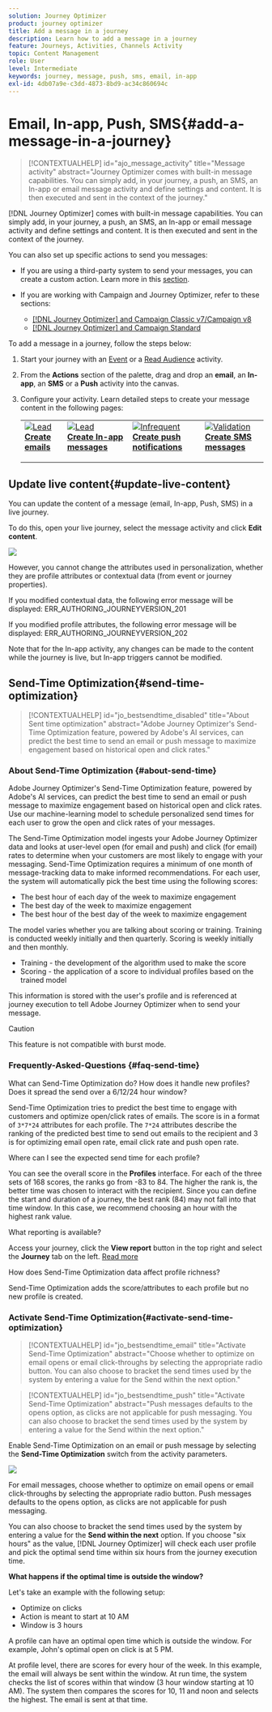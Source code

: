 ```yaml
---
solution: Journey Optimizer
product: journey optimizer
title: Add a message in a journey
description: Learn how to add a message in a journey
feature: Journeys, Activities, Channels Activity
topic: Content Management
role: User
level: Intermediate
keywords: journey, message, push, sms, email, in-app
exl-id: 4db07a9e-c3dd-4873-8bd9-ac34c860694c
---
```

# Email, In-app, Push, SMS{#add-a-message-in-a-journey}

>[!CONTEXTUALHELP]
>id="ajo_message_activity"
>title="Message activity"
>abstract="Journey Optimizer comes with built-in message capabilities. You can simply add, in your journey, a push, an SMS, an In-app or email message activity and define settings and content. It is then executed and sent in the context of the journey."

[!DNL Journey Optimizer] comes with built-in message capabilities. You can simply add, in your journey, a push, an SMS, an In-app or email message activity and define settings and content. It is then executed and sent in the context of the journey.

You can also set up specific actions to send you messages:

* If you are using a third-party system to send your messages, you can create a custom action. Learn more in this [section](../action/action.md).

* If you are working with Campaign and Journey Optimizer, refer to these sections:

   * [[!DNL Journey Optimizer] and Campaign Classic v7/Campaign v8](../action/acc-action.md)
   * [[!DNL Journey Optimizer] and Campaign Standard](../action/acs-action.md)

To add a message in a journey, follow the steps below:

1. Start your journey with an [Event](general-events.md) or a [Read Audience](read-audience.md) activity.

1. From the **Actions** section of the palette, drag and drop an **email**, an **In-app**, an **SMS** or a **Push** activity into the canvas.

1. Configure your activity. Learn detailed steps to create your message content in the following pages:

   <table style="table-layout:fixed">
   <tr style="border: 0;">
   <td>
   <a href="../email/create-email.md">
   <img alt="Lead" src="../assets/do-not-localize/email.jpg">
   </a>
   <div><a href="../email/create-email.md"><strong>Create emails</strong>
   </div>
   <p>
   </td>
   <td>
   <a href="../in-app/create-in-app.md">
   <img alt="Lead" src="../assets/do-not-localize/in-app.jpg">
   </a>
   <div><a href="../in-app/create-in-app.md"><strong>Create In-app messages</strong>
   </div>
   <p>
   </td>
   <td>
   <a href="../push/create-push.md">
   <img alt="Infrequent" src="../assets/do-not-localize/push.jpg">
   </a>
   <div>
   <a href="../push/create-push.md"><strong>Create push notifications<strong></a>
   </div>
   <p>
   </td>
   <td>
   <a href="../sms/create-sms.md">
   <img alt="Validation" src="../assets/do-not-localize/sms.jpg">
   </a>
   <div>
   <a href="../sms/create-sms.md"><strong>Create SMS messages</strong></a>
   </div>
   <p>
   </td>
   </tr>
   </table>

## Update live content{#update-live-content}

You can update the content of a message (email, In-app, Push, SMS) in a live journey. 

To do this, open your live journey, select the message activity and click **Edit content**.

![](assets/add-a-message2.png)

However, you cannot change the attributes used in personalization, whether they are profile attributes or contextual data (from event or journey properties).

If you modified contextual data, the following error message will be displayed: ERR_AUTHORING_JOURNEYVERSION_201

If you modified profile attributes, the following error message will be displayed: ERR_AUTHORING_JOURNEYVERSION_202

Note that for the In-app activity, any changes can be made to the content while the journey is live, but In-app triggers cannot be modified.

## Send-Time Optimization{#send-time-optimization}

>[!CONTEXTUALHELP]
>id="jo_bestsendtime_disabled"
>title="About Sent time optimization"
>abstract="Adobe Journey Optimizer's Send-Time Optimization feature, powered by Adobe's AI services, can predict the best time to send an email or push message to maximize engagement based on historical open and click rates."

### About Send-Time Optimization {#about-send-time}

Adobe Journey Optimizer's Send-Time Optimization feature, powered by Adobe's AI services, can predict the best time to send an email or push message to maximize engagement based on historical open and click rates. Use our machine-learning model to schedule personalized send times for each user to grow the open and click rates of your messages.

The Send-Time Optimization model ingests your Adobe Journey Optimizer data and looks at user-level open (for email and push) and click (for email) rates to determine when your customers are most likely to engage with your messaging. Send-Time Optimization requires a minimum of one month of message-tracking data to make informed recommendations. For each user, the system will automatically pick the best time using the following scores:

* The best hour of each day of the week to maximize engagement
* The best day of the week to maximize engagement
* The best hour of the best day of the week to maximize engagement

The model varies whether you are talking about scoring or training. Training is conducted weekly initially and then quarterly. Scoring is weekly initially and then monthly.

* Training - the development of the algorithm used to make the score
* Scoring - the application of a score to individual profiles based on the trained model

This information is stored with the user's profile and is referenced at journey execution to tell Adobe Journey Optimizer when to send your message. 

>[!CAUTION]
>
>This feature is not compatible with burst mode.

### Frequently-Asked-Questions {#faq-send-time}

What can Send-Time Optimization do? How does it handle new profiles? Does it spread the send over a 6/12/24 hour window?

Send-Time Optimization tries to predict the best time to engage with customers and optimize open/click rates of emails. The score is in a format of `3*7*24` attributes for each profile. The `7*24` attributes describe the ranking of the predicted best time to send out emails to the recipient and 3 is for optimizing email open rate, email click rate and push open rate.

Where can I see the expected send time for each profile?

You can see the overall score in the **Profiles** interface. For each of the three sets of 168 scores, the ranks go from -83 to 84. The higher the rank is, the better time was chosen to interact with the recipient. Since you can define the start and duration of a journey, the best rank (84) may not fall into that time window. In this case, we recommend choosing an hour with the highest rank value.

What reporting is available?

Access your journey, click the **View report** button in the top right and select the **Journey** tab on the left. [Read more](../reports/journey-global-report.md)

How does Send-Time Optimization data affect profile richness?

Send-Time Optimization adds the score/attributes to each profile but no new profile is created.

### Activate Send-Time Optimization{#activate-send-time-optimization}

>[!CONTEXTUALHELP]
>id="jo_bestsendtime_email"
>title="Activate Send-Time Optimization"
>abstract="Choose whether to optimize on email opens or email click-throughs by selecting the appropriate radio button. You can also choose to bracket the send times used by the system by entering a value for the Send within the next option."

>[!CONTEXTUALHELP]
>id="jo_bestsendtime_push"
>title="Activate Send-Time Optimization"
>abstract="Push messages defaults to the opens option, as clicks are not applicable for push messaging. You can also choose to bracket the send times used by the system by entering a value for the Send within the next option."

Enable Send-Time Optimization on an email or push message by selecting the **Send-Time Optimization** switch from the activity parameters. 

![](../building-journeys/assets/jo-message5.png)

For email messages, choose whether to optimize on email opens or email click-throughs by selecting the appropriate radio button. Push messages defaults to the opens option, as clicks are not applicable for push messaging. 

You can also choose to bracket the send times used by the system by entering a value for the **Send within the next** option. If you choose "six hours" as the value, [!DNL Journey Optimizer] will check each user profile and pick the optimal send time within six hours from the journey execution time.

**What happens if the optimal time is outside the window?**

Let's take an example with the following setup:

* Optimize on clicks
* Action is meant to start at 10 AM
* Window is 3 hours

A profile can have an optimal open time which is outside the window. For example, John's optimal open on click is at 5 PM. 

At profile level, there are scores for every hour of the week. In this example, the email will always be sent within the window. At run time, the system checks the list of scores within that window (3 hour window starting at 10 AM). The system then compares the scores for 10, 11 and noon and selects the highest. The email is sent at that time.
